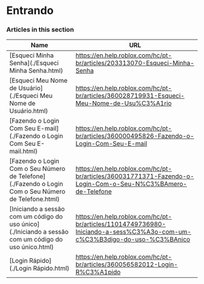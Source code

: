 # Entrando  
### Articles in this section
Name|URL
-|-
[Esqueci Minha Senha](./Esqueci Minha Senha.html) |https://en.help.roblox.com/hc/pt-br/articles/203313070-Esqueci-Minha-Senha
[Esqueci Meu Nome de Usuário](./Esqueci Meu Nome de Usuário.html) |https://en.help.roblox.com/hc/pt-br/articles/360028719931-Esqueci-Meu-Nome-de-Usu%C3%A1rio
[Fazendo o Login Com Seu E-mail](./Fazendo o Login Com Seu E-mail.html) |https://en.help.roblox.com/hc/pt-br/articles/360000495826-Fazendo-o-Login-Com-Seu-E-mail
[Fazendo o Login Com o Seu Número de Telefone](./Fazendo o Login Com o Seu Número de Telefone.html) |https://en.help.roblox.com/hc/pt-br/articles/360031771371-Fazendo-o-Login-Com-o-Seu-N%C3%BAmero-de-Telefone
[Iniciando a sessão com um código do uso único](./Iniciando a sessão com um código do uso único.html) |https://en.help.roblox.com/hc/pt-br/articles/11014749736980-Iniciando-a-sess%C3%A3o-com-um-c%C3%B3digo-do-uso-%C3%BAnico
[Login Rápido](./Login Rápido.html) |https://en.help.roblox.com/hc/pt-br/articles/360056582012-Login-R%C3%A1pido